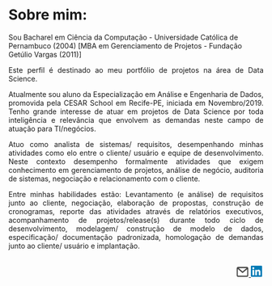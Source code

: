 <H1>Sobre mim:</H1> 


Sou Bacharel em Ciência da Computação - Universidade Católica de Pernambuco (2004)
[MBA em Gerenciamento de Projetos - Fundação Getúlio Vargas (2011)]

<div align="justify">
Este perfil é destinado ao meu portfólio de projetos na área de Data Science.

Atualmente sou aluno da Especialização em Análise e Engenharia de Dados, promovida pela CESAR School em Recife-PE, iniciada em Novembro/2019. Tenho grande interesse de atuar em projetos de Data Science por toda inteligência e relevância que envolvem as demandas neste campo de atuação para TI/negócios.

Atuo como analista de sistemas/ requisitos, desempenhando minhas atividades como elo entre o cliente/ usuário e equipe de desenvolvimento. Neste contexto desempenho formalmente atividades que exigem conhecimento em gerenciamento de projetos, análise de negócio, auditoria de sistemas, negociação e relacionamento com o cliente.

Entre minhas habilidades estão: Levantamento (e análise) de requisitos junto ao cliente, negociação, elaboração de propostas, construção de cronogramas, reporte das atividades através de relatórios executivos, acompanhamento de projetos/release(s) durante todo ciclo de desenvolvimento, modelagem/ construção de modelo de dados, especificação/ documentação padronizada, homologação de demandas junto ao cliente/ usuário e implantação.
</div>

<div align="right"><br />
  <a href="mailto:cristianosps@gmail.com">
    <img src="envelope.png" width="25px" height="20px"/>
  </a> 
  <a href="https://br.linkedin.com/in/cristiano-siqueira-p-de-santana-1678b724">
    <img src="logo_linkedin.png" width="25px" height="22px"/>
  </a>
